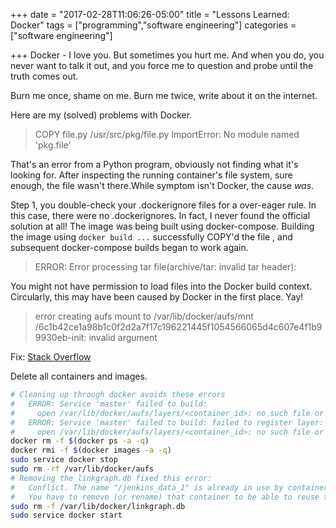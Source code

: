 +++
date = "2017-02-28T11:06:26-05:00"
title = "Lessons Learned: Docker"
tags = ["programming","software engineering"]
categories = ["software engineering"]

+++
Docker - I love you. But sometimes you hurt me. And when you do, you never want
to talk it out, and you force me to question and probe until the truth comes
out.

Burn me once, shame on me. Burn me twice, write about it on the internet.

Here are my (solved) problems with Docker.

> COPY file.py /usr/src/pkg/file.py
> ImportError: No module named 'pkg.file'

That's an error from a Python program, obviously not finding what it's looking
for. After inspecting the running container's file system, sure enough, the
file wasn't there.While symptom isn't Docker, the cause _was_.

Step 1, you double-check your .dockerignore files for a over-eager rule. In this
case, there were no .dockerignores. In fact, I never found the official solution
at all! The image was being built using docker-compose. Building the image using
`docker build ...` successfully COPY'd the file , and subsequent docker-compose
builds began to work again.

> ERROR: Error processing tar file(archive/tar: invalid tar header):

You might not have permission to load files into the Docker build context.
Circularly, this may have been caused by Docker in the first place. Yay!

> error creating aufs mount to /var/lib/docker/aufs/mnt   /6c1b42ce1a98b1c0f2d2a7f17c196221445f1054566065d4c607e4f1b99930eb-init:   invalid argument

Fix: [Stack Overflow](http://stackoverflow.com/a/31467799)

Delete all containers and images.

```bash
# Cleaning up through docker avoids these errors
#   ERROR: Service 'master' failed to build:
#     open /var/lib/docker/aufs/layers/<container_id>: no such file or directory
#   ERROR: Service 'master' failed to build: failed to register layer:
#     open /var/lib/docker/aufs/layers/<container_id>: no such file or directory
docker rm -f $(docker ps -a -q)
docker rmi -f $(docker images -a -q)
sudo service docker stop
sudo rm -rf /var/lib/docker/aufs
# Removing the linkgraph.db fixed this error:
#   Conflict. The name "/jenkins_data_1" is already in use by container <container_id>.
#   You have to remove (or rename) that container to be able to reuse that name.
sudo rm -f /var/lib/docker/linkgraph.db
sudo service docker start
```
